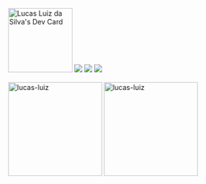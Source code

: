<div>
<a href="https://app.daily.dev/usca"><img src="https://api.daily.dev/devcards/8fce0e8b6f4e4531887df8086c2091a6.png?r=pvx" width="130" alt="Lucas Luiz da Silva's Dev Card"/></a>
 <a href="mailto://lucas.ldsilva10@gmail.com"><img src="https://img.shields.io/badge/Gmail-D14836?style=for-the-badge&logo=gmail&logoColor=white"></a>
<a href="linkedin.com/in/lucas-luiz-da-silva-53112b1bb/"><img src="https://img.shields.io/badge/linkedin-%230077B5.svg?style=for-the-badge&logo=linkedin&logoColor=white"></a>
<a href="https://www.instagram.com/lusca_luiz_/"><img src="https://img.shields.io/badge/Instagram-%23E4405F.svg?style=for-the-badge&logo=Instagram&logoColor=white"></a>
</div>
  
<br>
<div width=100% display="inline-block">
<img height=190  src="https://github-readme-stats.vercel.app/api?username=lucas-luiz&show_icons=true&locale=en&theme=dracula&count_private=true" alt="lucas-luiz" />
<img height=190 src="https://github-readme-stats.vercel.app/api/top-langs?username=lucas-luiz&show_icons=true&locale=en&theme=dracula&hide=scss" alt="lucas-luiz" />

</div>  



